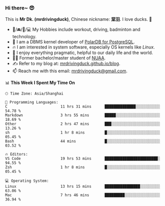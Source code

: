 ### Hi there~ 😎

This is **Mr Dk. (mrdrivingduck)**, Chinese nickname: **棠羽**. I love ducks. 🦆

- 💪/🚘/🏸/💻 My Hobbies include workout, driving, badminton and technology.
- 🍊 I am a DBMS kernel developer of [PolarDB for PostgreSQL](https://github.com/ApsaraDB/PolarDB-for-PostgreSQL).
- 🔥 I am interested in system software, especially OS kernels like *Linux*.
- 🔧 I enjoy everything pragmatic, helpful to our daily life and the world.
- 👨‍🎓 Former bachelor/master student of [NUAA](https://en.wikipedia.org/wiki/Nanjing_University_of_Aeronautics_and_Astronautics).
- ✍ Refer to my blog at: [mrdrivingduck.github.io/blog](https://mrdrivingduck.github.io/blog/).
- 📫 Reach me with this email: [mrdrivingduck@gmail.com](mailto:mrdrivingduck@gmail.com).

<!--START_SECTION:waka-->
📊 **This Week I Spent My Time On** 

```text
🕑︎ Time Zone: Asia/Shanghai

💬 Programming Languages: 
C                        11 hrs 31 mins      ██████████████░░░░░░░░░░░   54.78 % 
Markdown                 3 hrs 55 mins       █████░░░░░░░░░░░░░░░░░░░░   18.69 % 
Other                    2 hrs 47 mins       ███░░░░░░░░░░░░░░░░░░░░░░   13.26 % 
sh                       1 hr 8 mins         █░░░░░░░░░░░░░░░░░░░░░░░░   05.45 % 
Bash                     44 mins             █░░░░░░░░░░░░░░░░░░░░░░░░   03.52 % 

🔥 Editors: 
VS Code                  19 hrs 53 mins      ████████████████████████░   94.55 % 
Zsh                      1 hr 8 mins         █░░░░░░░░░░░░░░░░░░░░░░░░   05.45 % 

💻 Operating System: 
Linux                    13 hrs 15 mins      ████████████████░░░░░░░░░   63.06 % 
Mac                      7 hrs 46 mins       █████████░░░░░░░░░░░░░░░░   36.94 % 
```


<!--END_SECTION:waka-->

<!-- ![Mr Dk.'s GitHub Stats](https://github-readme-stats.vercel.app/api?username=mrdrivingduck&count_private&show_icons=true&theme=buefy) -->

<!-- ![Most Used Languages](https://github-readme-stats.vercel.app/api/top-langs/?username=mrdrivingduck&exclude_repo=mips32-CPU,snort-tcp-socket&theme=buefy&layout=compact&langs_count=10) -->


<!--
**mrdrivingduck/mrdrivingduck** is a ✨ _special_ ✨ repository because its `README.md` (this file) appears on your GitHub profile.

Here are some ideas to get you started:

- 🔭 I’m currently working on ...
- 🌱 I’m currently learning ...
- 👯 I’m looking to collaborate on ...
- 🤔 I’m looking for help with ...
- 💬 Ask me about ...
- 📫 How to reach me: ...
- 😄 Pronouns: ...
- ⚡ Fun fact: ...
-->

